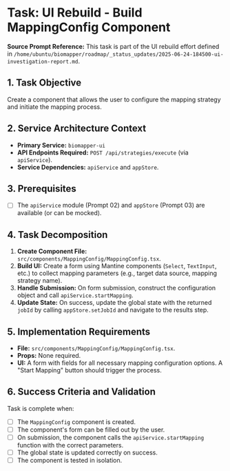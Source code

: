 # Task: UI Rebuild - Build MappingConfig Component

**Source Prompt Reference:** This task is part of the UI rebuild effort defined in `/home/ubuntu/biomapper/roadmap/_status_updates/2025-06-24-184500-ui-investigation-report.md`.

## 1. Task Objective
Create a component that allows the user to configure the mapping strategy and initiate the mapping process.

## 2. Service Architecture Context
- **Primary Service:** `biomapper-ui`
- **API Endpoints Required:** `POST /api/strategies/execute` (via `apiService`).
- **Service Dependencies:** `apiService` and `appStore`.

## 3. Prerequisites
- [ ] The `apiService` module (Prompt 02) and `appStore` (Prompt 03) are available (or can be mocked).

## 4. Task Decomposition
1.  **Create Component File:** `src/components/MappingConfig/MappingConfig.tsx`.
2.  **Build UI:** Create a form using Mantine components (`Select`, `TextInput`, etc.) to collect mapping parameters (e.g., target data source, mapping strategy name).
3.  **Handle Submission:** On form submission, construct the configuration object and call `apiService.startMapping`.
4.  **Update State:** On success, update the global state with the returned `jobId` by calling `appStore.setJobId` and navigate to the results step.

## 5. Implementation Requirements
- **File:** `src/components/MappingConfig/MappingConfig.tsx`.
- **Props:** None required.
- **UI:** A form with fields for all necessary mapping configuration options. A "Start Mapping" button should trigger the process.

## 6. Success Criteria and Validation
Task is complete when:
- [ ] The `MappingConfig` component is created.
- [ ] The component's form can be filled out by the user.
- [ ] On submission, the component calls the `apiService.startMapping` function with the correct parameters.
- [ ] The global state is updated correctly on success.
- [ ] The component is tested in isolation.
